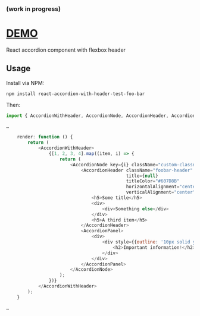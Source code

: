 ### (work in progress)

# [DEMO](https://jforaker.github.io/react-accordion-with-header/dist)

React accordion component with flexbox header 

## Usage

Install via NPM:

```
npm install react-accordion-with-header-test-foo-bar
```

Then:

```javascript
import { AccordionWithHeader, AccordionNode, AccordionHeader, AccordionPanel } from 'react-accordion-with-header-test-foo-bar';

…

	render: function () {
		return (
			<AccordionWithHeader>
				{[1, 2, 3, 4].map((item, i) => {
					return (
						<AccordionNode key={i} className="custom-classname">
							<AccordionHeader className="foobar-header"
											 title={null}
											 titleColor="#607D8B"
											 horizontalAlignment="centerSpaceAround"
											 verticalAlignment="center">
								<h5>Some title</h5>
								<div>
									<div>Something else</div>
								</div>
								<h5>A third item</h5>
							</AccordionHeader>
							<AccordionPanel>
								<div>
									<div style={{outline: '10px solid yellow', height: 75, textAlign: 'center'}}>
										<h2>Important information!</h2>
									</div>
								</div>
							</AccordionPanel>
						</AccordionNode>
					);
				})}
			</AccordionWithHeader>
		);
	}

…

```

